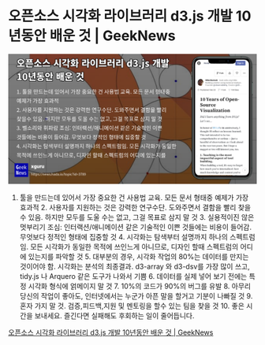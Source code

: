# 오픈소스 시각화 라이브러리 d3.js 개발 10년동안 배운 것 | GeekNews

![](Assets/3789.jpeg)
1. 툴을 만드는데 있어서 가장 중요한 건 사용법 교육. 모든 문서 형태중 예제가 가장 효과적 2. 사용자를 지원하는 것은 강력한 연구수단. 도와주면서 결함을 빨리 찾을수 있음. 하지만 모두를 도울 수는 없고, 그걸 목표로 삼지 말 것 3. 실용적이진 않은 멋부리기 조심: 인터랙션/애니메이션 같은 기술적인 이쁜 것들에는 비용이 들어감. 무엇보다 정적인 형태에 집중할 것 4. 시각화는 탐색부터 설명까지 하나의 스펙트럼임. 모든 시각화가 동일한 목적에 쓰인느게 아니므로, 디자인 할때 스펙트럼의 어디에 있는지를 파악할 것 5. 대부분의 경우, 시각화 작업의 80%는 데이터를 만지는 것이어야 함. 시각화는 분석의 최종결과. d3-array 와 d3-dsv를 가장 많이 쓰고, tidy.js 나 Arquero 같은 도구가 나와서 기쁨 6. 데이터를 실제 넣어 보기 전에는 특정 시각화 형식에 얽메이지 말 것 7. 10%의 코드가 90%의 버그를 유발 8. 아무리 당신의 작업이 좋아도, 인터넷에서는 누군가 아픈 말을 할거고 기분이 나빠질 것 9. 혼자 가지 말 것. 검증,피드백,지원 및 멘토링을 할수 있는 팀을 찾을 것 10. 좋은 시간을 보내세요. 즐긴다면 실패해도 후회하는 일이 줄어듭니다.

[오픈소스 시각화 라이브러리 d3.js 개발 10년동안 배운 것 | GeekNews](https://news.hada.io/topic?id=3789)